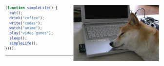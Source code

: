 ###

<img align="right" width="280px" src="./images/dogo_sleepl.gif">

```javascript
(function simpleLife() {
  eat();
  drink("coffee");
  write("codes");
  watch("anime");
  play("video games");
  sleep();
  simpleLife();
})();
```
---

